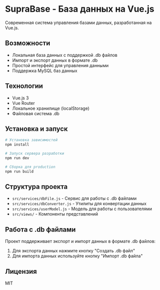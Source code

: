 # SupraBase - База данных на Vue.js

Современная система управления базами данных, разработанная на Vue.js.

## Возможности

- Локальная база данных с поддержкой .db файлов
- Импорт и экспорт данных в формате .db
- Простой интерфейс для управления данными
- Поддержка MySQL баз данных

## Технологии

- Vue.js 3
- Vue Router
- Локальное хранилище (localStorage)
- Файловая система .db

## Установка и запуск

```bash
# Установка зависимостей
npm install

# Запуск сервера разработки
npm run dev

# Сборка для production
npm run build
```

## Структура проекта

- `src/services/dbFile.js` - Сервис для работы с .db файлами
- `src/services/dbConverter.js` - Утилиты для конвертации данных
- `src/services/userModel.js` - Модель для работы с пользователями
- `src/views/` - Компоненты представлений

## Работа с .db файлами

Проект поддерживает экспорт и импорт данных в формате .db файлов:

1. Для экспорта данных нажмите кнопку "Создать .db файл"
2. Для импорта данных используйте кнопку "Импорт .db файла"

## Лицензия

MIT
